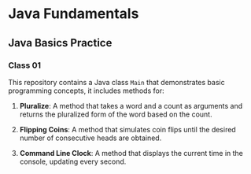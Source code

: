 # Java Fundamentals

## Java Basics Practice

### Class 01

This repository contains a Java class `Main` that demonstrates basic programming concepts, it includes methods for:

1. **Pluralize**: A method that takes a word and a count as arguments and returns the pluralized form of the word based on the count.
   
2. **Flipping Coins**: A method that simulates coin flips until the desired number of consecutive heads are obtained.

3. **Command Line Clock**: A method that displays the current time in the console, updating every second.

